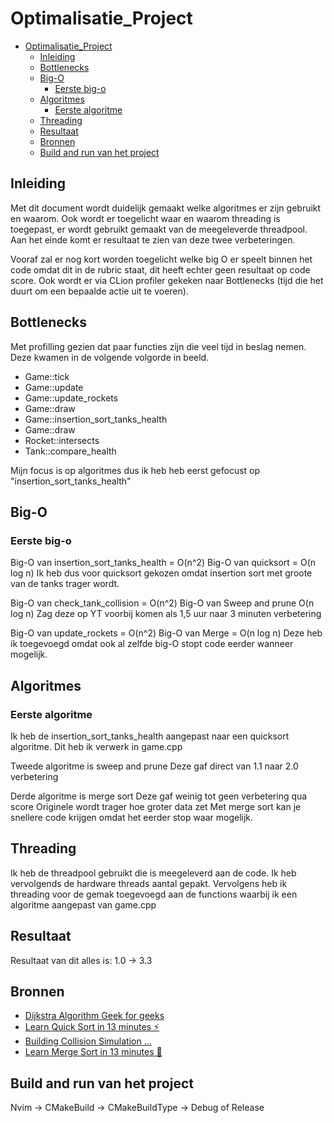 # Optimalisatie_Project

<!--toc:start-->
- [Optimalisatie_Project](#optimalisatieproject)
  - [Inleiding](#inleiding)
  - [Bottlenecks](#bottlenecks)
  - [Big-O](#big-o)
    - [Eerste big-o](#eerste-big-o)
  - [Algoritmes](#algoritmes)
    - [Eerste algoritme](#eerste-algoritme)
  - [Threading](#threading)
  - [Resultaat](#resultaat)
  - [Bronnen](#bronnen)
  - [Build and run van het project](#build-and-run-van-het-project)
<!--toc:end-->

## Inleiding

Met dit document wordt duidelijk gemaakt welke algoritmes er zijn gebruikt en waarom.
Ook wordt er toegelicht waar en waarom threading is toegepast, er wordt gebruikt gemaakt van de meegeleverde threadpool.
Aan het einde komt er resultaat te zien van deze twee verbeteringen.

Vooraf zal er nog kort worden toegelicht welke big O er speelt binnen het code omdat dit in de rubric staat, dit heeft echter geen resultaat op code score.
Ook wordt er via CLion profiler gekeken naar Bottlenecks (tijd die het duurt om een bepaalde actie uit te voeren).

## Bottlenecks

Met profilling gezien dat paar functies zijn die veel tijd in beslag nemen.
Deze kwamen in de volgende volgorde in beeld.

- Game::tick
- Game::update
- Game::update_rockets
- Game::draw
- Game::insertion_sort_tanks_health
- Game::draw
- Rocket::intersects
- Tank::compare_health

Mijn focus is op algoritmes dus ik heb heb eerst gefocust op "insertion_sort_tanks_health"

## Big-O

### Eerste big-o

Big-O van insertion_sort_tanks_health = O(n^2)
Big-O van quicksort = O(n log n)
Ik heb dus voor quicksort gekozen omdat insertion sort met groote van de tanks trager wordt.

Big-O van check_tank_collision = O(n^2)
Big-O van Sweep and prune O(n log n)
Zag deze op YT voorbij komen als 1,5 uur naar 3 minuten verbetering

Big-O van update_rockets = O(n^2)
Big-O van Merge = O(n log n)
Deze heb ik toegevoegd omdat ook al zelfde big-O stopt code eerder wanneer mogelijk.

## Algoritmes

### Eerste algoritme

Ik heb de insertion_sort_tanks_health aangepast naar een quicksort algoritme.
Dit heb ik verwerk in game.cpp

Tweede algoritme is sweep and prune
Deze gaf direct van 1.1 naar 2.0 verbetering

Derde algoritme is merge sort
Deze gaf weinig tot geen verbetering qua score
Originele wordt trager hoe groter data zet
Met merge sort kan je snellere code krijgen omdat het eerder stop waar mogelijk.

## Threading

Ik heb de threadpool gebruikt die is meegeleverd aan de code.
Ik heb vervolgends de hardware threads aantal gepakt.
Vervolgens heb ik threading voor de gemak toegevoegd aan de functions waarbij ik een algoritme aangepast van game.cpp

## Resultaat

Resultaat van dit alles is:
1.0 -> 3.3

## Bronnen

- [Dijkstra Algorithm Geek for geeks]("https://www.geeksforgeeks.org/introduction-to-dijkstras-shortest-path-algorithm/")
- [Learn Quick Sort in 13 minutes ⚡]("https://www.youtube.com/watch?v=Vtckgz38QHs")
- [Building Collision Simulation ...]("https://www.youtube.com/watch?v=eED4bSkYCB8&t=942s")
- [Learn Merge Sort in 13 minutes 🔪]("https://www.youtube.com/watch?v=3j0SWDX4AtU")

## Build and run van het project

Nvim  -> CMakeBuild
      -> CMakeBuildType
        -> Debug of Release

